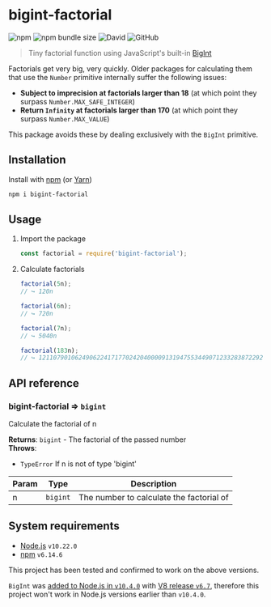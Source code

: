 # bigint-factorial

![npm](https://img.shields.io/npm/v/bigint-factorial)
![npm bundle size](https://img.shields.io/bundlephobia/min/bigint-factorial)
![David](https://img.shields.io/david/polarstoat/bigint-factorial)
![GitHub](https://img.shields.io/github/license/polarstoat/bigint-factorial)

> Tiny factorial function using JavaScript's built-in [BigInt](https://developer.mozilla.org/en-US/docs/Web/JavaScript/Reference/Global_Objects/BigInt)

Factorials get very big, very quickly. Older packages for calculating them that use the `Number` primitive internally suffer the following issues:

- **Subject to imprecision at factorials larger than 18** (at which point they surpass `Number.MAX_SAFE_INTEGER`)
- **Return `Infinity` at factorials larger than 170** (at which point they surpass `Number.MAX_VALUE`)

This package avoids these by dealing exclusively with the `BigInt` primitive.

## Installation

Install with [npm](https://www.npmjs.com/package/bigint-factorial) (or [Yarn](https://yarnpkg.com/package/bigint-factorial))

```sh
npm i bigint-factorial
```

## Usage

1. Import the package

   ```js
   const factorial = require('bigint-factorial');
   ```

2. Calculate factorials

   ```js
   factorial(5n);
   // ↪︎ 120n

   factorial(6n);
   // ↪︎ 720n

   factorial(7n);
   // ↪︎ 5040n

   factorial(183n);
   // ↪︎ 1211079010624906224171770242040000913194755344907123328387229208384122199143398983962077168073033852647945203036376445283346314711222230177466494273255728793463071956674839497876987299889729720327479783667584731115257659422804284707863129430806869565563037239578516564219715854442393339376435200000000000000000000000000000000000000000000n
   ```

## API reference

<a name="module_bigint-factorial"></a>

### bigint-factorial ⇒ <code>bigint</code>
Calculate the factorial of n

**Returns**: <code>bigint</code> - The factorial of the passed number  
**Throws**:

- <code>TypeError</code> If n is not of type 'bigint'


| Param | Type | Description |
| --- | --- | --- |
| n | <code>bigint</code> | The number to calculate the factorial of |

## System requirements

- [Node.js](https://nodejs.org/en/) `v10.22.0`
- [npm](https://www.npmjs.com) `v6.14.6`

This project has been tested and confirmed to work on the above versions.

`BigInt` was [added to Node.js in `v10.4.0`](https://nodejs.org/en/blog/release/v10.4.0/) with [V8 release `v6.7`](https://v8.dev/blog/v8-release-67), therefore this project won't work in Node.js versions earlier than `v10.4.0`.
